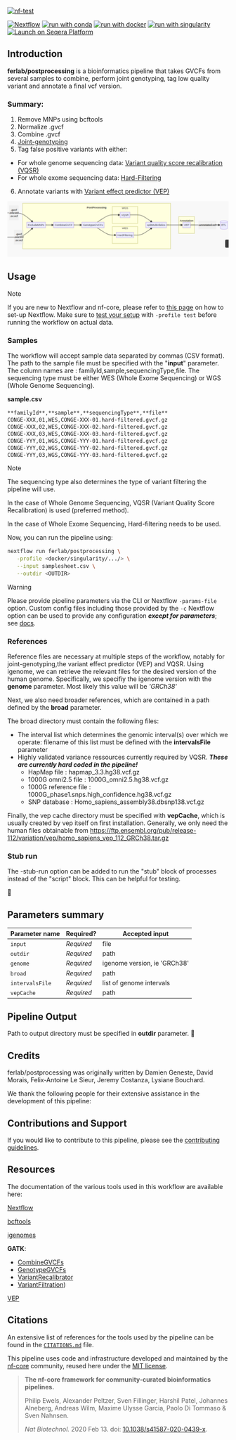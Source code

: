 [![nf-test](https://img.shields.io/badge/unit_tests-nf--test-337ab7.svg)](https://www.nf-test.com)

[![Nextflow](https://img.shields.io/badge/nextflow%20DSL2-%E2%89%A523.10.1-23aa62.svg)](https://www.nextflow.io/)
[![run with conda](http://img.shields.io/badge/run%20with-conda-3EB049?labelColor=000000&logo=anaconda)](https://docs.conda.io/en/latest/)
[![run with docker](https://img.shields.io/badge/run%20with-docker-0db7ed?labelColor=000000&logo=docker)](https://www.docker.com/)
[![run with singularity](https://img.shields.io/badge/run%20with-singularity-1d355c.svg?labelColor=000000)](https://sylabs.io/docs/)
[![Launch on Seqera Platform](https://img.shields.io/badge/Launch%20%F0%9F%9A%80-Seqera%20Platform-%234256e7)](https://cloud.seqera.io/launch?pipeline=https://github.com/ferlab/postprocessing)

## Introduction

**ferlab/postprocessing** is a bioinformatics pipeline that takes GVCFs from several samples to combine, perform joint genotyping, tag low quality variant and annotate a final vcf version.

<!-- TODO nf-core: Fill in short bullet-pointed list of the default steps in the pipeline -->
###  Summary:
1. Remove MNPs using bcftools 
2. Normalize .gvcf
3. Combine .gvcf
4. [Joint-genotyping](https://gatk.broadinstitute.org/hc/en-us/articles/360037057852-GenotypeGVCFs)
5. Tag false positive variants with either:
  - For whole genome sequencing data: [Variant quality score recalibration (VQSR)](https://gatk.broadinstitute.org/hc/en-us/articles/360036510892-VariantRecalibrator)
  - For whole exome sequencing data: [Hard-Filtering](https://gatk.broadinstitute.org/hc/en-us/articles/360036733451-VariantFiltration)
6. Annotate variants with [Variant effect predictor (VEP)](https://useast.ensembl.org/info/docs/tools/vep/index.html)

![PostProcessingDiagram](assets/PostProcessingImage.png?raw=true)

## Usage

> [!NOTE]
> If you are new to Nextflow and nf-core, please refer to [this page](https://nf-co.re/docs/usage/installation) on how to set-up Nextflow. Make sure to [test your setup](https://nf-co.re/docs/usage/introduction#how-to-run-a-pipeline) with `-profile test` before running the workflow on actual data.

### Samples
The workflow will accept sample data separated by commas (CSV format). The path to the sample file must be specified with the "**input**" parameter. The column names are : familyId,sample,sequencingType,file. The sequencing type must be either WES (Whole Exome Sequencing) or WGS (Whole Genome Sequencing).

**sample.csv**
```csv
**familyId**,**sample**,**sequencingType**,**file**
CONGE-XXX,01,WES,CONGE-XXX-01.hard-filtered.gvcf.gz
CONGE-XXX,02,WES,CONGE-XXX-02.hard-filtered.gvcf.gz
CONGE-XXX,03,WES,CONGE-XXX-03.hard-filtered.gvcf.gz
CONGE-YYY,01,WGS,CONGE-YYY-01.hard-filtered.gvcf.gz
CONGE-YYY,02,WGS,CONGE-YYY-02.hard-filtered.gvcf.gz
CONGE-YYY,03,WGS,CONGE-YYY-03.hard-filtered.gvcf.gz
```


> [!NOTE]
> The sequencing type also determines the type of variant filtering the pipeline will use.
> 
> In the case of Whole Genome Sequencing, VQSR (Variant Quality Score Recalibration) is used (preferred method).
> 
> In the case of Whole Exome Sequencing, Hard-filtering needs to be used.

Now, you can run the pipeline using:

<!-- TODO nf-core: update the following command to include all required parameters for a minimal example -->

```bash
nextflow run ferlab/postprocessing \
   -profile <docker/singularity/.../> \
   --input samplesheet.csv \
   --outdir <OUTDIR>
```

> [!WARNING]
> Please provide pipeline parameters via the CLI or Nextflow `-params-file` option. Custom config files including those provided by the `-c` Nextflow option can be used to provide any configuration _**except for parameters**_;
> see [docs](https://nf-co.re/usage/configuration#custom-configuration-files).

### References
Reference files are necessary at multiple steps of the workflow, notably for joint-genotyping,the variant effect predictor (VEP) and VQSR. 
Using igenome, we can retrieve the relevant files for the desired version of the human genome.
Specifically, we specifiy the igenome version with the **genome** parameter. Most likely this value will be *'GRCh38'*


Next, we also need broader references, which are contained in a path defined by the **broad** parameter.

The broad directory must contain the following files:

- The interval list which determines the genomic interval(s) over which we operate: filename of this list must be defined with the **intervalsFile** parameter
- Highly validated variance ressources currently required by VQSR. ***These are currently hard coded in the pipeline!***
  - HapMap file : hapmap_3.3.hg38.vcf.gz
  - 1000G omni2.5 file : 1000G_omni2.5.hg38.vcf.gz
  - 1000G reference file : 1000G_phase1.snps.high_confidence.hg38.vcf.gz
  - SNP database : Homo_sapiens_assembly38.dbsnp138.vcf.gz

 
Finally, the vep cache directory must be specified with **vepCache**, which is usually created by vep itself on first installation.
Generally, we only need the human files obtainable from https://ftp.ensembl.org/pub/release-112/variation/vep/homo_sapiens_vep_112_GRCh38.tar.gz

### Stub run
The -stub-run option can be added to run the "stub" block of processes instead of the "script" block. This can be helpful for testing.

🚧

Parameters summary
-----

| Parameter name | Required? | Accepted input |
| --- | --- | --- |
| `input` | _Required_ | file |
| `outdir` | _Required_ | path |
| `genome` | _Required_ | igenome version, ie 'GRCh38'|
| `broad` | _Required_ | path |
| `intervalsFile` | _Required_ | list of genome intervals |
| `vepCache` | _Required_ | path |


Pipeline Output
-----
Path to output directory must be specified in **outdir** parameter.
🚧


## Credits

ferlab/postprocessing was originally written by Damien Geneste, David Morais, Felix-Antoine Le Sieur, Jeremy Costanza, Lysiane Bouchard.

We thank the following people for their extensive assistance in the development of this pipeline:

<!-- TODO nf-core: If applicable, make list of people who have also contributed -->

## Contributions and Support

If you would like to contribute to this pipeline, please see the [contributing guidelines](.github/CONTRIBUTING.md).

Resources
-----
The documentation of the various tools used in this workflow are available here:

[Nextflow](https://www.nextflow.io/docs/latest/index.html)

[bcftools](https://samtools.github.io/bcftools/bcftools.html)

[igenomes](https://support.illumina.com/sequencing/sequencing_software/igenome.html)

**GATK**:
- [CombineGVCFs](https://gatk.broadinstitute.org/hc/en-us/articles/360037593911-CombineGVCFs)
- [GenotypeGVCFs](https://gatk.broadinstitute.org/hc/en-us/articles/360037057852-GenotypeGVCFs)
- [VariantRecalibrator](https://gatk.broadinstitute.org/hc/en-us/articles/360035531612-Variant-Quality-Score-Recalibration-VQSR)
- [VariantFiltration](https://gatk.broadinstitute.org/hc/enus/articles/360041850471-VariantFiltration))

[VEP](https://useast.ensembl.org/info/docs/tools/vep/script/vep_options.html)

## Citations

<!-- TODO nf-core: Add bibliography of tools and data used in your pipeline -->

An extensive list of references for the tools used by the pipeline can be found in the [`CITATIONS.md`](CITATIONS.md) file.

This pipeline uses code and infrastructure developed and maintained by the [nf-core](https://nf-co.re) community, reused here under the [MIT license](https://github.com/nf-core/tools/blob/master/LICENSE).

> **The nf-core framework for community-curated bioinformatics pipelines.**
>
> Philip Ewels, Alexander Peltzer, Sven Fillinger, Harshil Patel, Johannes Alneberg, Andreas Wilm, Maxime Ulysse Garcia, Paolo Di Tommaso & Sven Nahnsen.
>
> _Nat Biotechnol._ 2020 Feb 13. doi: [10.1038/s41587-020-0439-x](https://dx.doi.org/10.1038/s41587-020-0439-x).
